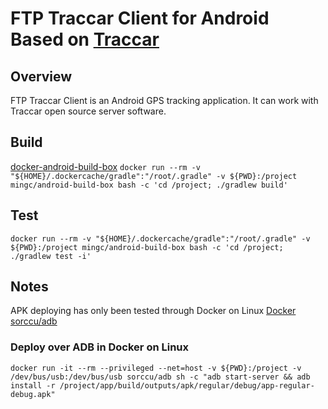 # FTP Traccar Client for Android Based on [Traccar](https://www.traccar.org/client)

## Overview

FTP Traccar Client is an Android GPS tracking application. It can work with Traccar open source server software.


## Build
[docker-android-build-box](https://hub.docker.com/r/mingc/android-build-box/)
`docker run --rm -v "${HOME}/.dockercache/gradle":"/root/.gradle" -v ${PWD}:/project mingc/android-build-box bash -c 'cd /project; ./gradlew build'`

## Test
`docker run --rm -v "${HOME}/.dockercache/gradle":"/root/.gradle" -v ${PWD}:/project mingc/android-build-box bash -c 'cd /project; ./gradlew test -i'`

## Notes
APK deploying has only been tested through Docker on Linux [Docker sorccu/adb](https://hub.docker.com/r/sorccu/adb/)

### Deploy over ADB in Docker on Linux
`docker run -it --rm --privileged --net=host -v ${PWD}:/project -v /dev/bus/usb:/dev/bus/usb sorccu/adb sh -c "adb start-server && adb install -r /project/app/build/outputs/apk/regular/debug/app-regular-debug.apk"`
